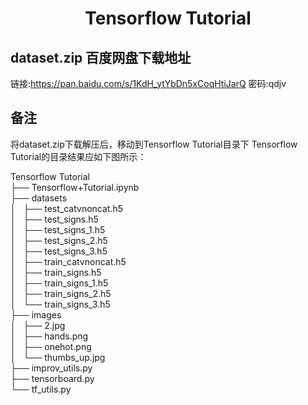 <h1 align="center"> Tensorflow Tutorial </h1>

## dataset.zip 百度网盘下载地址
链接:https://pan.baidu.com/s/1KdH_ytYbDn5xCoqHtiJarQ  密码:qdjv


## 备注
将dataset.zip下载解压后，移动到Tensorflow Tutorial目录下
Tensorflow Tutorial的目录结果应如下图所示：

Tensorflow Tutorial  
├── Tensorflow+Tutorial.ipynb  
├── datasets  
│   ├── test_catvnoncat.h5  
│   ├── test_signs.h5  
│   ├── test_signs_1.h5  
│   ├── test_signs_2.h5  
│   ├── test_signs_3.h5  
│   ├── train_catvnoncat.h5  
│   ├── train_signs.h5  
│   ├── train_signs_1.h5  
│   ├── train_signs_2.h5  
│   └── train_signs_3.h5  
├── images  
│   ├── 2.jpg  
│   ├── hands.png  
│   ├── onehot.png  
│   └── thumbs_up.jpg  
├── improv_utils.py  
├── tensorboard.py  
└── tf_utils.py
